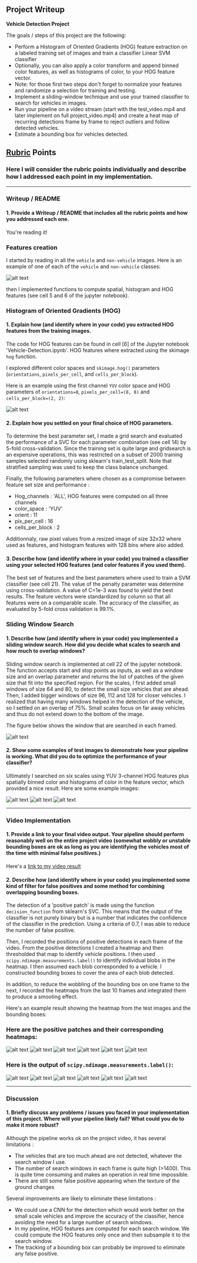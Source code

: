 ## Project Writeup
**Vehicle Detection Project**

The goals / steps of this project are the following:

* Perform a Histogram of Oriented Gradients (HOG) feature extraction on a labeled training set of images and train a classifier Linear SVM classifier
* Optionally, you can also apply a color transform and append binned color features, as well as histograms of color, to your HOG feature vector. 
* Note: for those first two steps don't forget to normalize your features and randomize a selection for training and testing.
* Implement a sliding-window technique and use your trained classifier to search for vehicles in images.
* Run your pipeline on a video stream (start with the test_video.mp4 and later implement on full project_video.mp4) and create a heat map of recurring detections frame by frame to reject outliers and follow detected vehicles.
* Estimate a bounding box for vehicles detected.

[//]: # (Image References)
[image1]: ./Figures/training_image.png
[image2]: ./Figures/hog.png
[image3]: ./Figures/sliding_windows.jpg
[image4]: ./Figures/detection_1
[image5]: ./Figures/detection_2
[image6]: ./Figures/detection_3
[image7]: ./Figures/heatmap_1
[image8]: ./Figures/heatmap_2
[image9]: ./Figures/heatmap_3
[image10]: ./Figures/heatmap_4
[image11]: ./Figures/heatmap_5
[image12]: ./Figures/heatmap_6
[image13]: ./Figures/bbox_1
[image14]: ./Figures/bbox_2
[image15]: ./Figures/bbox_3
[image16]: ./Figures/bbox_4
[image17]: ./Figures/bbox_5
[image18]: ./Figures/bbox_6


## [Rubric](https://review.udacity.com/#!/rubrics/513/view) Points
### Here I will consider the rubric points individually and describe how I addressed each point in my implementation.  

---
### Writeup / README

#### 1. Provide a Writeup / README that includes all the rubric points and how you addressed each one. 

You're reading it!

### Features creation

I started by reading in all the `vehicle` and `non-vehicle` images.  Here is an example of one of each of the `vehicle` and `non-vehicle` classes:

![alt text][image1]

then I implemented functions to compute spatial, histogram and HOG features (see cell 5 and 6 of the jupyter notebook).

### Histogram of Oriented Gradients (HOG) 

#### 1. Explain how (and identify where in your code) you extracted HOG features from the training images.
The code for HOG features can be found in cell [6] of the Jupyter notebook 'Vehicle-Detection.ipynb'. HOG features where extracted using the skimage `hog` function.

I explored different color spaces and `skimage.hog()` parameters (`orientations`, `pixels_per_cell`, and `cells_per_block`).    

Here is an example using the first channel `YUV` color space and HOG parameters of `orientations=8`, `pixels_per_cell=(8, 8)` and `cells_per_block=(2, 2)`:


![alt text][image2]

#### 2. Explain how you settled on your final choice of HOG parameters.

To determine the best parameter set, I made a grid search and evaluated the performance of a SVC for each parameter combination (see cell 14) by 5-fold cross-validation. Since the training set is quite large and gridsearch is an expensive operations, this was restricted on a subset of 2000 training samples selected randomly using sklearn's train_test_split. Note that stratified sampling was used to keep the class balance unchanged.

Finally, the following parameters where chosen as a compromise between feature set size and performance :

- Hog_channels : 'ALL', HOG features were computed on all three channels
- color_space : 'YUV'
- orient : 11
- pix_per_cell : 16
- cells_per_block : 2

Additionnaly, raw pixel values from a resized image of size 32x32 where used as features, and histogram features with 128 bins where also added.

#### 3. Describe how (and identify where in your code) you trained a classifier using your selected HOG features (and color features if you used them).
The best set of features and the best parameters where used to train a SVM classifier (see cell 21). The value of the penalty parameter was determine using cross-validation. A value of C=1e-3 was found to yield the best results. The feature vectors were standardized by column so that all features were on a comparable scale. The accuracy of the classifier, as evaluated by 5-fold cross validation is 99.1%.

### Sliding Window Search

#### 1. Describe how (and identify where in your code) you implemented a sliding window search.  How did you decide what scales to search and how much to overlap windows?

Sliding window search is implemented at cell 22 of the jupyter notebook. The function accepts start and stop points as inputs, as well as a window size and an overlap parameter and returns the list of patches of the given size that fit into the specified region. For the scales, I first added small windows of size 64 and 80, to detect the small size vehicles that are ahead. Then, I added bigger windows of size 96, 112 and 128 for closer vehicles. I realized that having many windows helped in the detection of the vehicle, so I settled on an overlap of 75%. 
Small scales focus on far away vehicles and thus do not extend down to the bottom of the image.

The figure below shows the window that are searched in each framed.

![alt text][image3]


#### 2. Show some examples of test images to demonstrate how your pipeline is working.  What did you do to optimize the performance of your classifier?

Ultimately I searched on six scales using YUV 3-channel HOG features plus spatially binned color and histograms of color in the feature vector, which provided a nice result.  Here are some example images:

![alt text][image4]
![alt text][image5]
![alt text][image6]

---

### Video Implementation

#### 1. Provide a link to your final video output.  Your pipeline should perform reasonably well on the entire project video (somewhat wobbly or unstable bounding boxes are ok as long as you are identifying the vehicles most of the time with minimal false positives.)
Here's a [link to my video result](./output_videos/project_video_vehicle_detection.mp4)


#### 2. Describe how (and identify where in your code) you implemented some kind of filter for false positives and some method for combining overlapping bounding boxes.

The detection of a 'positive patch' is made using the function `decision_function` from sklearn's SVC. This means that the output of the classifier is not purely binary but is a number that indicates the confidence of the classifier in the prediction. Using a criteria of 0.7, I was able to reduce the number of false positive.

Then, I recorded the positions of positive detections in each frame of the video.  From the positive detections I created a heatmap and then thresholded that map to identify vehicle positions.  I then used `scipy.ndimage.measurements.label()` to identify individual blobs in the heatmap.  I then assumed each blob corresponded to a vehicle.  I constructed bounding boxes to cover the area of each blob detected.  

In addition, to reduce the wobbling of the bounding box on one frame to the next, I recorded the heatmaps from the last 10 frames and integrated them to produce a smooting effect.

Here's an example result showing the heatmap from the test images and the bounding boxes:

### Here are the positive patches and their corresponding heatmaps:

![alt text][image7]
![alt text][image8]
![alt text][image9]
![alt text][image10]
![alt text][image11]
![alt text][image12]

### Here is the output of `scipy.ndimage.measurements.label()`:
![alt text][image13]
![alt text][image14]
![alt text][image15]
![alt text][image16]
![alt text][image17]
![alt text][image18]


---

### Discussion

#### 1. Briefly discuss any problems / issues you faced in your implementation of this project.  Where will your pipeline likely fail?  What could you do to make it more robust?

Although the pipeline works ok on the project video, it has several limitations :

- The vehicles that are too much ahead are not detected, whatever the search window I use.
- The number of search windows in each frame is quite high (>1400). This is quite time consuming and makes an operation in real time impossible.
- There are still some false positive appearing when the texture of the ground changes

Several improvements are likely to eliminate these limitations :

- We could use a CNN for the detection which would work better on the small scale vehicles and improve the accuracy of the classifier, hence avoiding the need for a large number of search windows.
- In my pipeline, HOG features are computed for each search window. We could compute the HOG features only once and then subsample it to the search window.
- The tracking of a bounding box can probably be improved to eliminate any false positive.
